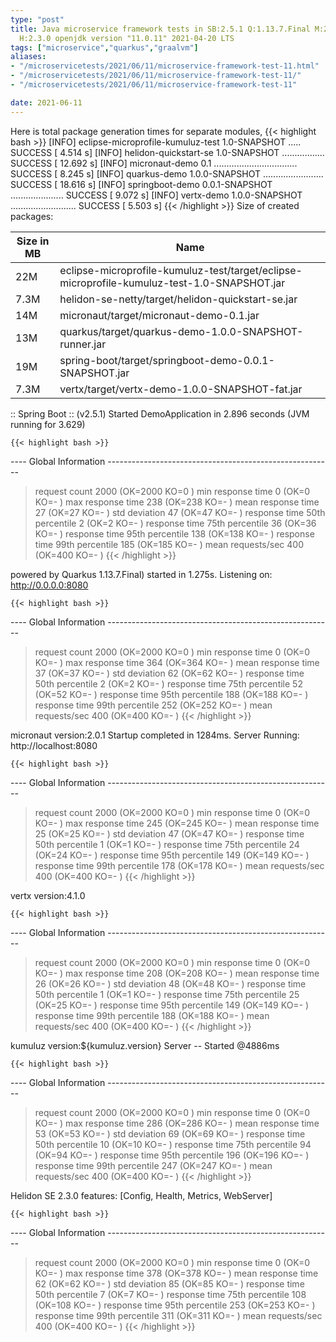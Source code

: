```yaml
---
type: "post"
title: Java microservice framework tests in SB:2.5.1 Q:1.13.7.Final M:2.5.5 V:4.1.0
  H:2.3.0 openjdk version "11.0.11" 2021-04-20 LTS
tags: ["microservice","quarkus","graalvm"]
aliases:
- "/microservicetests/2021/06/11/microservice-framework-test-11.html"
- "/microservicetests/2021/06/11/microservice-framework-test-11/"
- "/microservicetests/2021/06/11/microservice-framework-test-11"

date: 2021-06-11
---
```

 
Here is total package generation times for separate modules,
{{< highlight bash >}}
[INFO] eclipse-microprofile-kumuluz-test 1.0-SNAPSHOT ..... SUCCESS [  4.514 s]
[INFO] helidon-quickstart-se 1.0-SNAPSHOT ................. SUCCESS [ 12.692 s]
[INFO] micronaut-demo 0.1 ................................. SUCCESS [  8.245 s]
[INFO] quarkus-demo 1.0.0-SNAPSHOT ........................ SUCCESS [ 18.616 s]
[INFO] springboot-demo 0.0.1-SNAPSHOT ..................... SUCCESS [  9.072 s]
[INFO] vertx-demo 1.0.0-SNAPSHOT .......................... SUCCESS [  5.503 s]
{{< /highlight >}}
Size of created packages:

| Size in MB |  Name |
|------------|-------|
| 22M | eclipse-microprofile-kumuluz-test/target/eclipse-microprofile-kumuluz-test-1.0-SNAPSHOT.jar |
| 7.3M | helidon-se-netty/target/helidon-quickstart-se.jar |
| 14M | micronaut/target/micronaut-demo-0.1.jar |
| 13M | quarkus/target/quarkus-demo-1.0.0-SNAPSHOT-runner.jar |
| 19M | spring-boot/target/springboot-demo-0.0.1-SNAPSHOT.jar |
| 7.3M | vertx/target/vertx-demo-1.0.0-SNAPSHOT-fat.jar |


:: Spring Boot :: (v2.5.1) Started DemoApplication in 2.896 seconds (JVM running for 3.629)

    {{< highlight bash >}}
---- Global Information --------------------------------------------------------
> request count                                       2000 (OK=2000   KO=0     )
> min response time                                      0 (OK=0      KO=-     )
> max response time                                    238 (OK=238    KO=-     )
> mean response time                                    27 (OK=27     KO=-     )
> std deviation                                         47 (OK=47     KO=-     )
> response time 50th percentile                          2 (OK=2      KO=-     )
> response time 75th percentile                         36 (OK=36     KO=-     )
> response time 95th percentile                        138 (OK=138    KO=-     )
> response time 99th percentile                        185 (OK=185    KO=-     )
> mean requests/sec                                    400 (OK=400    KO=-     )
{{< /highlight >}}

powered by Quarkus 1.13.7.Final) started in 1.275s. Listening on: http://0.0.0.0:8080

    {{< highlight bash >}}
---- Global Information --------------------------------------------------------
> request count                                       2000 (OK=2000   KO=0     )
> min response time                                      0 (OK=0      KO=-     )
> max response time                                    364 (OK=364    KO=-     )
> mean response time                                    37 (OK=37     KO=-     )
> std deviation                                         62 (OK=62     KO=-     )
> response time 50th percentile                          2 (OK=2      KO=-     )
> response time 75th percentile                         52 (OK=52     KO=-     )
> response time 95th percentile                        188 (OK=188    KO=-     )
> response time 99th percentile                        252 (OK=252    KO=-     )
> mean requests/sec                                    400 (OK=400    KO=-     )
{{< /highlight >}}

micronaut version:2.0.1 Startup completed in 1284ms. Server Running: http://localhost:8080

    {{< highlight bash >}}
---- Global Information --------------------------------------------------------
> request count                                       2000 (OK=2000   KO=0     )
> min response time                                      0 (OK=0      KO=-     )
> max response time                                    245 (OK=245    KO=-     )
> mean response time                                    25 (OK=25     KO=-     )
> std deviation                                         47 (OK=47     KO=-     )
> response time 50th percentile                          1 (OK=1      KO=-     )
> response time 75th percentile                         24 (OK=24     KO=-     )
> response time 95th percentile                        149 (OK=149    KO=-     )
> response time 99th percentile                        178 (OK=178    KO=-     )
> mean requests/sec                                    400 (OK=400    KO=-     )
{{< /highlight >}}

vertx version:4.1.0

    {{< highlight bash >}}
---- Global Information --------------------------------------------------------
> request count                                       2000 (OK=2000   KO=0     )
> min response time                                      0 (OK=0      KO=-     )
> max response time                                    208 (OK=208    KO=-     )
> mean response time                                    26 (OK=26     KO=-     )
> std deviation                                         48 (OK=48     KO=-     )
> response time 50th percentile                          1 (OK=1      KO=-     )
> response time 75th percentile                         25 (OK=25     KO=-     )
> response time 95th percentile                        149 (OK=149    KO=-     )
> response time 99th percentile                        188 (OK=188    KO=-     )
> mean requests/sec                                    400 (OK=400    KO=-     )
{{< /highlight >}}

kumuluz version:${kumuluz.version} Server -- Started @4886ms

    {{< highlight bash >}}
---- Global Information --------------------------------------------------------
> request count                                       2000 (OK=2000   KO=0     )
> min response time                                      0 (OK=0      KO=-     )
> max response time                                    286 (OK=286    KO=-     )
> mean response time                                    53 (OK=53     KO=-     )
> std deviation                                         69 (OK=69     KO=-     )
> response time 50th percentile                         10 (OK=10     KO=-     )
> response time 75th percentile                         94 (OK=94     KO=-     )
> response time 95th percentile                        196 (OK=196    KO=-     )
> response time 99th percentile                        247 (OK=247    KO=-     )
> mean requests/sec                                    400 (OK=400    KO=-     )
{{< /highlight >}}

Helidon SE 2.3.0 features: [Config, Health, Metrics, WebServer]

    {{< highlight bash >}}
---- Global Information --------------------------------------------------------
> request count                                       2000 (OK=2000   KO=0     )
> min response time                                      0 (OK=0      KO=-     )
> max response time                                    378 (OK=378    KO=-     )
> mean response time                                    62 (OK=62     KO=-     )
> std deviation                                         85 (OK=85     KO=-     )
> response time 50th percentile                          7 (OK=7      KO=-     )
> response time 75th percentile                        108 (OK=108    KO=-     )
> response time 95th percentile                        253 (OK=253    KO=-     )
> response time 99th percentile                        311 (OK=311    KO=-     )
> mean requests/sec                                    400 (OK=400    KO=-     )
{{< /highlight >}}
